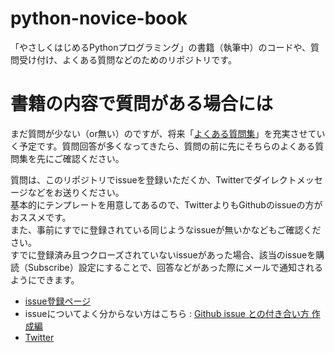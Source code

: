 # python-novice-book
「やさしくはじめるPythonプログラミング」の書籍（執筆中）のコードや、質問受け付け、よくある質問などのためのリポジトリです。

# 書籍の内容で質問がある場合には

まだ質問が少ない（or無い）のですが、将来「[よくある質問集](https://github.com/simon-ritchie/python-novice-book/blob/master/%E3%82%88%E3%81%8F%E3%81%82%E3%82%8B%E8%B3%AA%E5%95%8F%E9%9B%86.md)」を充実させていく予定です。質問回答が多くなってきたら、質問の前に先にそちらのよくある質問集を先にご確認ください。

質問は、このリポジトリでissueを登録いただくか、Twitterでダイレクトメッセージなどをお送りください。  
基本的にテンプレートを用意してあるので、TwitterよりもGithubのissueの方がおススメです。  
また、事前にすでに登録されている同じようなissueが無いかなどもご確認ください。  
すでに登録済み且つクローズされていないissueがあった場合、該当のissueを購読（Subscribe）設定にすることで、回答などがあった際にメールで通知されるようにできます。

- [issue登録ページ](https://github.com/simon-ritchie/python-novice-book/issues)
- issueについてよく分からない方はこちら : [Github issue との付き合い方 作成編](https://qiita.com/janus_wel/items/ba47259f107b161c5727)
- [Twitter](https://twitter.com/simonritchie_sd)
